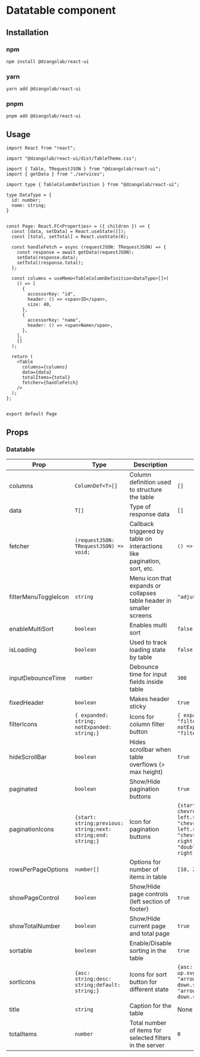 # Datatable component

## Installation

### npm

```
npm install @dzangolab/react-ui
```

### yarn

```
yarn add @dzangolab/react-ui
```

### pnpm

```
pnpm add @dzangolab/react-ui
```

## Usage

```
import React from "react";

import "@dzangolab/react-ui/dist/TableTheme.css";

import { Table, TRequestJSON } from "@dzangolab/react-ui";
import { getData } from "./services";

import type { TableColumnDefinition } from "@dzangolab/react-ui";

type DataType = {
  id: number;
  name: string;
}


const Page: React.FC<Properties> = ({ children }) => {
  const [data, setData] = React.useState([]);
  const [total, setTotal] = React.useState(0);

  const handleFetch = async (requestJSON: TRequestJSON) => {
    const response = await getData(requestJSON);
    setData(response.data);
    setTotal(response.total);
  };

  const columns = useMemo<TableColumnDefinition<DataType>[]>(
    () => [
      {
        accessorKey: "id",
        header: () => <span>ID</span>,
        size: 40,
      },
      {
        accessorKey: "name",
        header: () => <span>Name</span>,
      },
    ],
    []
  );

  return (
    <Table
      columns={columns}
      data={data}
      totalItems={total}
      fetcher={handleFetch}
    />
  );
};


export default Page
```

## Props

### Datatable

| Prop                 | Type                                                         | Description                                                             | Default                                                                                                                    | Required |
| -------------------- | ------------------------------------------------------------ | ----------------------------------------------------------------------- | -------------------------------------------------------------------------------------------------------------------------- | -------- |
| columns              | `ColumnDef<T>[]`                                             | Column definition used to structure the table                           | `[]`                                                                                                                       | Yes      |
| data                 | `T[]`                                                        | Type of response data                                                   | `[]`                                                                                                                       | Yes      |
| fetcher              | `(requestJSON: TRequestJSON) => void;`                       | Callback triggered by table on interactions like pagination, sort, etc. | `() => {}`                                                                                                                 | Yes      |
| filterMenuToggleIcon | `string`                                                     | Menu icon that expands or collapses table header in smaller screens     | `"adjustments.svg"`                                                                                                        | No       |
| enableMultiSort      | `boolean`                                                    | Enables multi sort                                                      | `false`                                                                                                                    | No       |
| isLoading            | `boolean`                                                    | Used to track loading state by table                                    | `false`                                                                                                                    | No       |
| inputDebounceTime    | `number`                                                     | Debounce time for input fields inside table                             | `300`                                                                                                                      | No       |
| fixedHeader          | `boolean`                                                    | Makes header sticky                                                     | `true`                                                                                                                     | No       |
| filterIcons          | `{ expanded: string; notExpanded: string;}`                  | Icons for column filter button                                          | `{ expanded: "filter.svg", notExpanded: "filter.svg"}`                                                                     | No       |
| hideScrollBar        | `boolean`                                                    | Hides scrollbar when table overflows (> max height)                     | `true`                                                                                                                     | No       |
| paginated            | `boolean`                                                    | Show/Hide pagination buttons                                            | `true`                                                                                                                     | No       |
| paginationIcons      | `{start: string;previous: string;next: string;end: string;}` | Icon for pagination buttons                                             | `{start: "double-chevron-left.svg;previous: "chevron-left.svg;next: "chevron-right.svg";end: "double-chevron-right.svg";}` | No       |
| rowsPerPageOptions   | `number[]`                                                   | Options for number of items in table                                    | `[10, 20, 30]`                                                                                                             | No       |
| showPageControl      | `boolean`                                                    | Show/Hide page controls (left section of footer)                        | `true`                                                                                                                     | No       |
| showTotalNumber      | `boolean`                                                    | Show/Hide current page and total page                                   | `true`                                                                                                                     | No       |
| sortable             | `boolean`                                                    | Enable/Disable sorting in the table                                     | `true`                                                                                                                     | No       |
| sortIcons            | `{asc: string;desc: string;default: string;}`                | Icons for sort button for different state                               | `{asc: "arrow-up.svg",desc: "arrow-down.svg",default: "arrow-up-down.svg"}`                                                | No       |
| title                | `string`                                                     | Caption for the table                                                   | None                                                                                                                       | No       |
| totalItems           | `number`                                                     | Total number of items for selected filters in the server                | `0`                                                                                                                        | Yes      |
